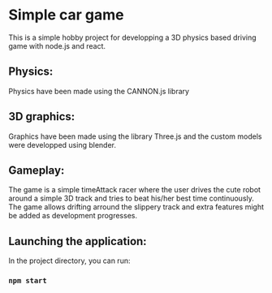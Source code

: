 # Simple car game
This is a simple hobby project for developping a 3D physics based driving game with node.js and react.

## Physics:
Physics have been made using the CANNON.js library

## 3D graphics:
Graphics have been made using the library Three.js and the custom models were developped using blender.

## Gameplay:
The game is a simple timeAttack racer where the user drives the cute robot around a simple 3D track and tries to beat his/her best time continuously. The game allows drifting arround the slippery track and extra features might be added as development progresses.

## Launching the application:

In the project directory, you can run:

### `npm start`
